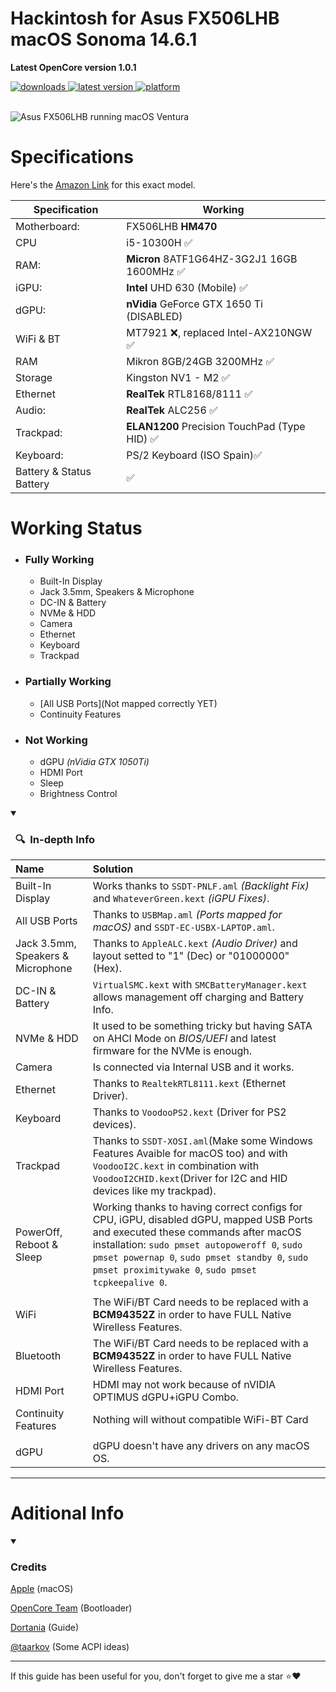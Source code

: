 # Hackintosh for **Asus FX506LHB** macOS Sonoma 14.6.1
**Latest OpenCore version 1.0.1**

<!-- START shields -->
<div>
    <!-- downloads --><a href="https://github.com/RobyRew/ASUS-FX506LHB-Hackintosh_OpenCore/releases">
        <img src="https://img.shields.io/github/downloads/RobyRew/ASUS-FX506LHB-Hackintosh_OpenCore/total" alt="downloads"/>
    </a>
    <!-- version --><a href="https://github.com/RobyRew/ASUS-FX506LHB-Hackintosh_OpenCore/releases/latest">
        <img src="https://img.shields.io/github/release/RobyRew/ASUS-FX506LHB-Hackintosh_OpenCore.svg" alt="latest version"/>
    </a>
     <!-- platform --><a href="https://github.com/RobyRew/ASUS-FX506LHB-Hackintosh_OpenCore">
        <img src="https://img.shields.io/badge/platform-macOS-lightgrey.svg" alt="platform"/>
    </a>
</div>
</br>
<!-- END shields -->

![Asus FX506LHB running macOS Ventura](/Docs/Images/Asus-FX506LHB-macOS.png)

# Specifications
Here's the [Amazon Link](https://www.amazon.es/ASUS-TUF-Gaming-F15-FX506LHB/dp/B09TRDT8DC) for this exact model.

Specification | Working
------------- | -------------
Motherboard:  | FX506LHB **HM470** |
CPU  | i5-10300H ✅
RAM: | **Micron** 8ATF1G64HZ-3G2J1 16GB 1600MHz ✅
iGPU: | **Intel** UHD 630 (Mobile) ✅
dGPU: | **nVidia** GeForce GTX 1650 Ti (DISABLED) |
WiFi & BT  | MT7921 ❌, replaced Intel-AX210NGW ✅
RAM  | Mikron 8GB/24GB 3200MHz ✅
Storage  | Kingston NV1 - M2 ✅
Ethernet  | **RealTek** RTL8168/8111 ✅
Audio: | **RealTek** ALC256 ✅
Trackpad: | **ELAN1200** Precision TouchPad (Type HID) ✅
Keyboard: | PS/2 Keyboard (ISO Spain)✅
Battery & Status Battery | ✅


# Working Status
 - ### **Fully Working**
    - Built-In Display
    - Jack 3.5mm, Speakers & Microphone
    - DC-IN & Battery
    - NVMe & HDD
    - Camera
    - Ethernet
    - Keyboard
    - Trackpad

 - ### **Partially Working**
    - [All USB Ports](Not mapped correctly YET)
    - Continuity Features

- ### **Not Working**
    - dGPU *(nVidia GTX 1050Ti)*
    - HDMI Port
    - Sleep
    - Brightness Control

<details open>
    <summary><h3>&nbsp;&nbsp;🔍&nbsp;&nbsp;In-depth Info</h3></summary>

| Name | Solution |
|:--- |:--- |
| Built-In Display  | Works thanks to `SSDT-PNLF.aml` *(Backlight Fix)* and `WhateverGreen.kext` *(iGPU Fixes)*. |
| All USB Ports | Thanks to `USBMap.aml` *(Ports mapped for macOS)* and `SSDT-EC-USBX-LAPTOP.aml`. |
| Jack 3.5mm, Speakers & Microphone | Thanks to `AppleALC.kext` *(Audio Driver)* and layout setted to "1" (Dec) or "01000000" (Hex). |
| DC-IN & Battery| `VirtualSMC.kext` with `SMCBatteryManager.kext` allows management off charging and Battery Info. |
| NVMe & HDD | It used to be something tricky but having SATA on AHCI Mode on *BIOS/UEFI* and latest firmware for the NVMe is enough. |
| Camera | Is connected via Internal USB and it works. |
| Ethernet | Thanks to `RealtekRTL8111.kext` (Ethernet Driver). |
| Keyboard | Thanks to `VoodooPS2.kext` (Driver for PS2 devices). |
| Trackpad | Thanks to `SSDT-XOSI.aml`(Make some Windows Features Avaible for macOS too) and with `VoodooI2C.kext` in combination with `VoodooI2CHID.kext`(Driver for I2C and HID devices like my trackpad). |
| PowerOff, Reboot & Sleep | Working thanks to having correct configs for CPU, iGPU, disabled dGPU, mapped USB Ports and executed these commands after macOS installation: `sudo pmset autopoweroff 0`, `sudo pmset powernap 0`, `sudo pmset standby 0`, `sudo pmset proximitywake 0`, `sudo pmset tcpkeepalive 0`.|
| | |
| WiFi | The WiFi/BT Card needs to be replaced with a **BCM94352Z**  in order to have FULL Native Wirelless Features. |
| Bluetooth | The WiFi/BT Card needs to be replaced with a **BCM94352Z**  in order to have FULL Native Wirelless Features. |
| HDMI Port | HDMI may not work because of nVIDIA OPTIMUS dGPU+iGPU Combo. |
| Continuity Features | Nothing will without compatible WiFi-BT Card |
| | |
| dGPU | dGPU doesn't have any drivers on any macOS OS. |
</details>

---

# Aditional Info

<!-- CREDITS START -->
<details open>
<summary><h3>Credits</h3></summary>

[Apple](https://apple.com) (macOS)

[OpenCore Team](https://github.com/acidanthera/OpenCorePkg) (Bootloader)

[Dortania](https://dortania.github.io/OpenCore-Install-Guide/config-laptop.plist/coffee-lake.html#starting-point) (Guide)

[@taarkov](https://github.com/taarkov) (Some ACPI ideas)

---

</details>
<!-- CREDITS END -->
If this guide has been useful for you, don't forget to give me a star ⭐️❤️
